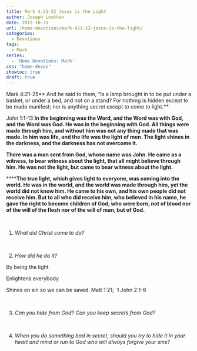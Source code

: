```yaml
---
title: Mark 4:21-22 Jesus is the Light
author: Joseph Louthan
date: 2012-10-31
url: /home-devotions/mark-421-22-jesus-is-the-light/
categories:
  - Devotions
tags:
  - Mark
series:
  - 'Home Devotions: Mark'
css: "home-devos"
showtoc: true
draft: true
---
```

Mark 4:21-25** And he said to them, “Is a lamp brought in to be put under a basket, or under a bed, and not on a stand? For nothing is hidden except to be made manifest; nor is anything secret except to come to light.**

John 1:1-13 **In the beginning was the Word, and the Word was with God, and the Word was God. He was in the beginning with God. All things were made through him, and without him was not any thing made that was made. In him was life, and the life was the light of men. The light shines in the darkness, and the darkness has not overcome it.**
  
 **There was a man sent from God, whose name was John. He came as a witness, to bear witness about the light, that all might believe through him. He was not the light, but came to bear witness about the light.**

******The true light, which gives light to everyone, was coming into the world. He was in the world, and the world was made through him, yet the world did not know him. He came to his own, and his own people did not receive him. But to all who did receive him, who believed in his name, he gave the right to become children of God, who were born, not of blood nor of the will of the flesh nor of the will of man, but of God.**

&nbsp;

1. _What did Christ come to do?_

&nbsp;

2. _How did he do it?_

By being the light

Enlightens everybody

Shines on sin so we can be saved. Matt 1:21;  1 John 2:1-6

&nbsp;

3. _Can you hide from God? Can you keep secrets from God?_

&nbsp;

4. _When you do something bad in secret, should you try to hide it in your heart and mind or run to God who will always forgive your sins?_

&nbsp;



 [1]: https://i2.wp.com/theologic.us/wp-content/uploads/2012/10/129-jesus-christ-light-of-the-world.jpg